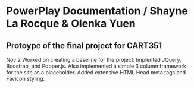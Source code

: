 # PowerPlay Documentation / Shayne La Rocque & Olenka Yuen
Protoype of the final project for CART351
---
Nov 2
Worked on creating a baseline for the project: Implented JQuery, Boostrap, and Popper.js. Also implemented a simple 3 column framework for the site as a placeholder. Added extensive HTML Head meta tags and Favicon styling.
